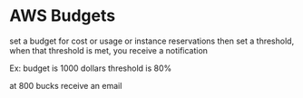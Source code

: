 # AWS Budgets
set a budget for cost or usage or instance reservations
then set a threshold, when that threshold is met, you receive a notification

Ex:
budget is 1000 dollars
threshold is 80%

at 800 bucks receive an email

